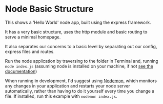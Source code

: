 Node Basic Structure
====================

This shows a 'Hello World' node app, built using the express framework.

It has a very basic structure, uses the http module and basic routing to serve a minimal homepage.

It also separates our concerns to a basic level by separating out our config, express files and routes.

Run the node application by traversing to the folder in Terminal and, running `node index.js` (assuming node is installed on your machine, if not [see the documentation](http://nodejs.org/))

When running in development, I'd suggest using [Nodemon](https://github.com/remy/nodemon), which monitors any changes in your application and restarts your node server automatically, rather than having to do it yourself every time you change a file.  If installed, run this example with `nodemon index.js`.
